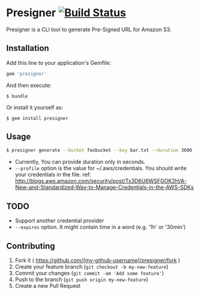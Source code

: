 # Presigner [![Build Status](https://travis-ci.org/masaomoc/presigner.svg?branch=master)](https://travis-ci.org/masaomoc/presigner)

Presigner is a CLI tool to generate Pre-Signed URL for Amazon S3.

## Installation

Add this line to your application's Gemfile:

```ruby
gem 'presigner'
```

And then execute:

    $ bundle

Or install it yourself as:

    $ gem install presigner

## Usage

```bash
$ presigner generate --bucket foobucket --key bar.txt --duration 3600 --profile default
```

- Currently, You can provide duration only in seconds.
- ``--profile`` option is the value for ~/.aws/credentials. You should write your credentials in the file. ref: http://blogs.aws.amazon.com/security/post/Tx3D6U6WSFGOK2H/A-New-and-Standardized-Way-to-Manage-Credentials-in-the-AWS-SDKs

## TODO

- Support another credential provider
- ``--expires`` option. It might contain time in a word (e.g. '1h' or '30min')

## Contributing

1. Fork it ( https://github.com/[my-github-username]/presigner/fork )
2. Create your feature branch (`git checkout -b my-new-feature`)
3. Commit your changes (`git commit -am 'Add some feature'`)
4. Push to the branch (`git push origin my-new-feature`)
5. Create a new Pull Request
